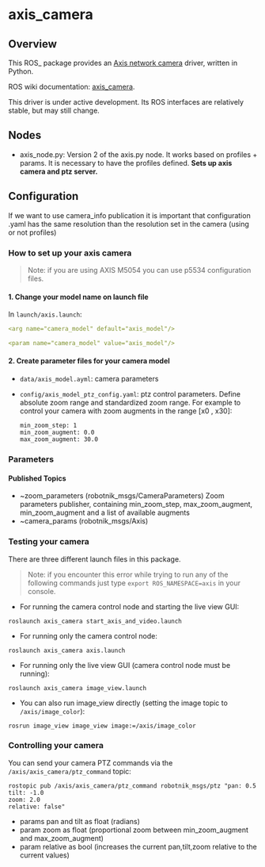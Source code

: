 # axis_camera

## Overview

This ROS_ package provides an [Axis network camera](https://www.axis.com/products/network-cameras) driver, written in Python.

ROS wiki documentation: [axis_camera](http://wiki.ros.org/axis_camera).

This driver is under active development. Its ROS interfaces are relatively stable, but may still change.  

## Nodes

- axis_node.py: Version 2 of the axis.py node. It works based on profiles + params. It is necessary to have the profiles defined. **Sets up axis camera and ptz server.**

## Configuration

If we want to use camera_info publication it is important that configuration .yaml has the same resolution than the resolution set in the camera (using or not profiles)

### How to set up your axis camera

> Note: if you are using AXIS M5054 you can use p5534 configuration files.

#### 1. Change your model name on launch file

In `launch/axis.launch`:

```yaml
<arg name="camera_model" default="axis_model"/>
```

```yaml
<param name="camera_model" value="axis_model"/>
```

#### 2. Create parameter files for your camera model

- `data/axis_model.ayml`: camera parameters
- `config/axis_model_ptz_config.yaml`: ptz control parameters.
  Define absolute zoom range and standardized zoom range. For example to control your camera with zoom augments in the range [x0 , x30]:

  ```
  min_zoom_step: 1
  min_zoom_augment: 0.0
  max_zoom_augment: 30.0
  ```

### Parameters
#### Published Topics
* ~zoom_parameters (robotnik_msgs/CameraParameters)
  Zoom parameters publisher, containing min_zoom_step, max_zoom_augment, min_zoom_augment and a list of available augments
* ~camera_params (robotnik_msgs/Axis)


### Testing your camera

There are three different launch files in this package.

> Note: if you encounter this error while trying to run any of the following commands just type `export ROS_NAMESPACE=axis` in your console.

- For running the camera control node and starting the live view GUI:
```
roslaunch axis_camera start_axis_and_video.launch
```

- For running only the camera control node:
```
roslaunch axis_camera axis.launch
```

- For running only the live view GUI (camera control node must be running):
```
roslaunch axis_camera image_view.launch
```

- You can also run image_view directly (setting the image topic to `/axis/image_color`):
```
rosrun image_view image_view image:=/axis/image_color
```

### Controlling your camera

You can send your camera PTZ commands via the `/axis/axis_camera/ptz_command` topic:

```
rostopic pub /axis/axis_camera/ptz_command robotnik_msgs/ptz "pan: 0.5
tilt: -1.0
zoom: 2.0
relative: false" 
```

* params pan and tilt as float (radians)
* param zoom as float (proportional zoom between min_zoom_augment and max_zoom_augment)
* param relative as bool (increases the current pan,tilt,zoom relative to the current values)
